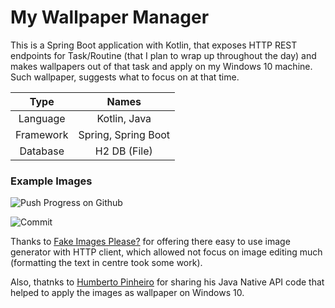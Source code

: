 # My Wallpaper Manager

This is a Spring Boot application with Kotlin, that exposes HTTP REST endpoints for Task/Routine (that I plan to wrap up throughout the day) and makes wallpapers out of that task and apply on my Windows 10 machine. Such wallpaper, suggests what to focus on at that time.

|  Type | Names  |
| :------------: | :------------: |
|  Language | Kotlin, Java  |
|  Framework | Spring, Spring Boot  |
|  Database | H2 DB (File)  |

### Example Images

![Push Progress on Github](https://fakeimg.pl/1920x1080/?text=%20%20%20%20%209:00%20AM%20-%2010:00%20AM%20%20%0APush%20Progress%20on%20Github "Push Progress on Github")

![Commit](https://fakeimg.pl/1920x1080/?text=10:00%20AM%20-%2011:00%20AM%0A%20%20%20%20%20%20%20%20%20%20%20%20%20Commit "Commit")

Thanks to [Fake Images Please?](https://fakeimg.pl/ "Fake Images Please?") for offering there easy to use image generator with HTTP client, which allowed not focus on image editing much (formatting the text in centre took some work).

Also, thatnks to [Humberto Pinheiro](https://github.com/humbhenri/wallpaperMonster "Humberto Pinheiro") for sharing his Java Native API code that helped to apply the images as wallpaper on Windows 10.